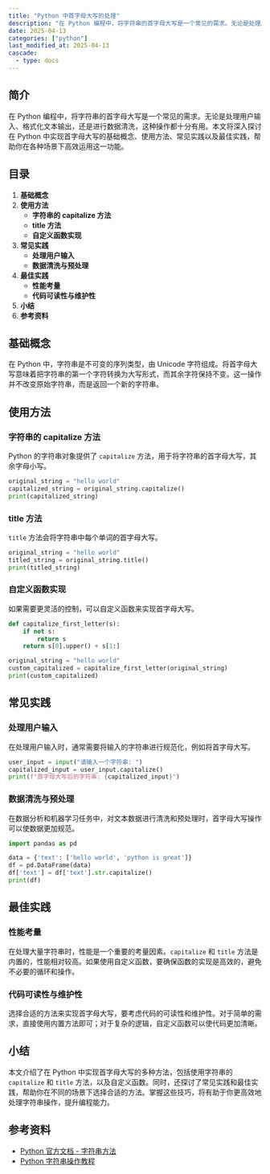 ```yaml
---
title: "Python 中首字母大写的处理"
description: "在 Python 编程中，将字符串的首字母大写是一个常见的需求。无论是处理用户输入、格式化文本输出，还是进行数据清洗，这种操作都十分有用。本文将深入探讨在 Python 中实现首字母大写的基础概念、使用方法、常见实践以及最佳实践，帮助你在各种场景下高效运用这一功能。"
date: 2025-04-13
categories: ["python"]
last_modified_at: 2025-04-13
cascade:
  - type: docs
---
```



## 简介
在 Python 编程中，将字符串的首字母大写是一个常见的需求。无论是处理用户输入、格式化文本输出，还是进行数据清洗，这种操作都十分有用。本文将深入探讨在 Python 中实现首字母大写的基础概念、使用方法、常见实践以及最佳实践，帮助你在各种场景下高效运用这一功能。

<!-- more -->
## 目录
1. **基础概念**
2. **使用方法**
    - **字符串的 capitalize 方法**
    - **title 方法**
    - **自定义函数实现**
3. **常见实践**
    - **处理用户输入**
    - **数据清洗与预处理**
4. **最佳实践**
    - **性能考量**
    - **代码可读性与维护性**
5. **小结**
6. **参考资料**

## 基础概念
在 Python 中，字符串是不可变的序列类型，由 Unicode 字符组成。将首字母大写意味着把字符串的第一个字符转换为大写形式，而其余字符保持不变。这一操作并不改变原始字符串，而是返回一个新的字符串。

## 使用方法

### 字符串的 capitalize 方法
Python 的字符串对象提供了 `capitalize` 方法，用于将字符串的首字母大写，其余字母小写。
```python
original_string = "hello world"
capitalized_string = original_string.capitalize()
print(capitalized_string)  
```
### title 方法
`title` 方法会将字符串中每个单词的首字母大写。
```python
original_string = "hello world"
titled_string = original_string.title()
print(titled_string)  
```
### 自定义函数实现
如果需要更灵活的控制，可以自定义函数来实现首字母大写。
```python
def capitalize_first_letter(s):
    if not s:
        return s
    return s[0].upper() + s[1:]

original_string = "hello world"
custom_capitalized = capitalize_first_letter(original_string)
print(custom_capitalized)  
```

## 常见实践

### 处理用户输入
在处理用户输入时，通常需要将输入的字符串进行规范化，例如将首字母大写。
```python
user_input = input("请输入一个字符串: ")
capitalized_input = user_input.capitalize()
print(f"首字母大写后的字符串: {capitalized_input}")
```

### 数据清洗与预处理
在数据分析和机器学习任务中，对文本数据进行清洗和预处理时，首字母大写操作可以使数据更加规范。
```python
import pandas as pd

data = {'text': ['hello world', 'python is great']}
df = pd.DataFrame(data)
df['text'] = df['text'].str.capitalize()
print(df)
```

## 最佳实践

### 性能考量
在处理大量字符串时，性能是一个重要的考量因素。`capitalize` 和 `title` 方法是内置的，性能相对较高。如果使用自定义函数，要确保函数的实现是高效的，避免不必要的循环和操作。

### 代码可读性与维护性
选择合适的方法来实现首字母大写，要考虑代码的可读性和维护性。对于简单的需求，直接使用内置方法即可；对于复杂的逻辑，自定义函数可以使代码更加清晰。

## 小结
本文介绍了在 Python 中实现首字母大写的多种方法，包括使用字符串的 `capitalize` 和 `title` 方法，以及自定义函数。同时，还探讨了常见实践和最佳实践，帮助你在不同的场景下选择合适的方法。掌握这些技巧，将有助于你更高效地处理字符串操作，提升编程能力。

## 参考资料
- [Python 官方文档 - 字符串方法](https://docs.python.org/3/library/stdtypes.html#string-methods)
- [Python 字符串操作教程](https://www.tutorialspoint.com/python3/python3_string_manipulation.htm)